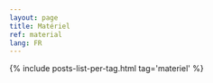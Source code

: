```yaml
---
layout: page
title: Matériel
ref: material
lang: FR
---
```


{% include posts-list-per-tag.html tag='materiel' %}
